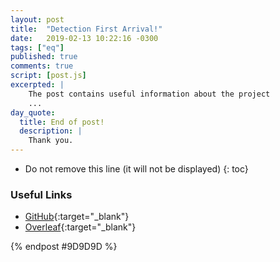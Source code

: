 ```yaml
---
layout: post
title:  "Detection First Arrival!"
date:   2019-02-13 10:22:16 -0300
tags: ["eq"]
published: true
comments: true
script: [post.js]
excerpted: |
    The post contains useful information about the project
    ...
day_quote:
  title: End of post!
  description: |
    Thank you.
---
```



* Do not remove this line (it will not be displayed)
{: toc}

<!--[Emoji Syntax](https://www.webpagefx.com/tools/emoji-cheat-sheet/){:target="_blank"}-->

### Useful Links


- [GitHub](https://github.com/sumitram/eq-detection-first-arrival){:target="_blank"}
- [Overleaf](https://www.overleaf.com/project/5bd1bc9d590fb0684b5dfa43){:target="_blank"}





{% endpost #9D9D9D %}

